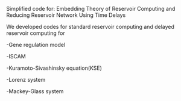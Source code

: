 
Simplified code for: Embedding Theory of Reservoir Computing and Reducing Reservoir Network Using Time Delays

We developed codes for standard reservoir computing and delayed reservoir computing for

-Gene regulation model

-ISCAM

-Kuramoto-Sivashinsky equation(KSE)

-Lorenz system

-Mackey-Glass system

